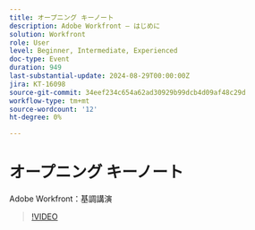 ```yaml
---
title: オープニング キーノート
description: Adobe Workfront – はじめに
solution: Workfront
role: User
level: Beginner, Intermediate, Experienced
doc-type: Event
duration: 949
last-substantial-update: 2024-08-29T00:00:00Z
jira: KT-16098
source-git-commit: 34eef234c654a62ad30929b99dcb4d09af48c29d
workflow-type: tm+mt
source-wordcount: '12'
ht-degree: 0%

---
```



# オープニング キーノート

Adobe Workfront：基調講演

>[!VIDEO](https://video.tv.adobe.com/v/3454483/?learn=on&captions=jpn)
